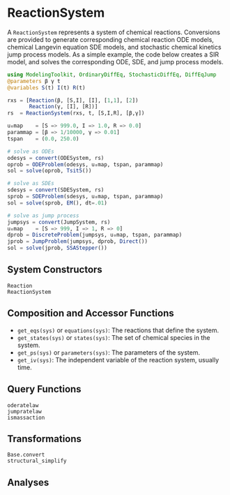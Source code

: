 # ReactionSystem

A `ReactionSystem` represents a system of chemical reactions. Conversions are
provided to generate corresponding chemical reaction ODE models, chemical
Langevin equation SDE models, and stochastic chemical kinetics jump process
models. As a simple example, the code below creates a SIR model, and solves
the corresponding ODE, SDE, and jump process models.

```julia
using ModelingToolkit, OrdinaryDiffEq, StochasticDiffEq, DiffEqJump
@parameters β γ t
@variables S(t) I(t) R(t)

rxs = [Reaction(β, [S,I], [I], [1,1], [2])
       Reaction(γ, [I], [R])]
rs  = ReactionSystem(rxs, t, [S,I,R], [β,γ])

u₀map    = [S => 999.0, I => 1.0, R => 0.0]
parammap = [β => 1/10000, γ => 0.01]
tspan    = (0.0, 250.0)

# solve as ODEs
odesys = convert(ODESystem, rs)
oprob = ODEProblem(odesys, u₀map, tspan, parammap)
sol = solve(oprob, Tsit5())

# solve as SDEs
sdesys = convert(SDESystem, rs)
sprob = SDEProblem(sdesys, u₀map, tspan, parammap)
sol = solve(sprob, EM(), dt=.01)

# solve as jump process
jumpsys = convert(JumpSystem, rs)
u₀map    = [S => 999, I => 1, R => 0]
dprob = DiscreteProblem(jumpsys, u₀map, tspan, parammap)
jprob = JumpProblem(jumpsys, dprob, Direct())
sol = solve(jprob, SSAStepper())
```

## System Constructors

```@docs
Reaction
ReactionSystem
```

## Composition and Accessor Functions

- `get_eqs(sys)` or `equations(sys)`: The reactions that define the system.
- `get_states(sys)` or `states(sys)`: The set of chemical species in the system.
- `get_ps(sys)` or `parameters(sys)`: The parameters of the system.
- `get_iv(sys)`: The independent variable of the
  reaction system, usually time.

## Query Functions
```@docs
oderatelaw
jumpratelaw
ismassaction
```

## Transformations

```@docs
Base.convert
structural_simplify
```

## Analyses

